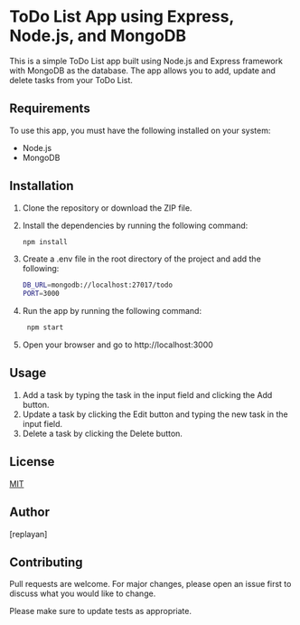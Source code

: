 # ToDo List App using Express, Node.js, and MongoDB

This is a simple ToDo List app built using Node.js and Express framework with MongoDB as the database. The app allows you to add, update and delete tasks from your ToDo List. 

## Requirements

To use this app, you must have the following installed on your system:

- Node.js
- MongoDB

## Installation

1. Clone the repository or download the ZIP file.

2. Install the dependencies by running the following command:

   ```bash
   npm install
3. Create a .env file in the root directory of the project and add the following:

   ```bash
   DB_URL=mongodb://localhost:27017/todo
   PORT=3000
   ```
4. Run the app by running the following command:

   ```bash
    npm start
    ```
5. Open your browser and go to http://localhost:3000

## Usage

1. Add a task by typing the task in the input field and clicking the Add button.
2. Update a task by clicking the Edit button and typing the new task in the input field.
3. Delete a task by clicking the Delete button.

## License

[MIT](https://choosealicense.com/licenses/mit/)

## Author

[replayan]

## Contributing

Pull requests are welcome. For major changes, please open an issue first to discuss what you would like to change.

Please make sure to update tests as appropriate.

